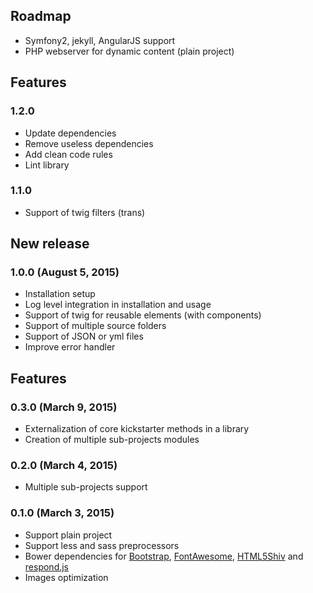 ## Roadmap

 * Symfony2, jekyll, AngularJS support
 * PHP webserver for dynamic content (plain project)

## Features

### 1.2.0

  * Update dependencies
  * Remove useless dependencies
  * Add clean code rules
  * Lint library

### 1.1.0

  * Support of twig filters (trans)

## New release

### 1.0.0 (August 5, 2015)

  * Installation setup
  * Log level integration in installation and usage
  * Support of twig for reusable elements (with components)
  * Support of multiple source folders
  * Support of JSON or yml files
  * Improve error handler

## Features

### 0.3.0 (March 9, 2015)

  * Externalization of core kickstarter methods in a library
  * Creation of multiple sub-projects modules

### 0.2.0 (March 4, 2015)

  * Multiple sub-projects support

### 0.1.0 (March 3, 2015)

 * Support plain project
 * Support less and sass preprocessors
 * Bower dependencies for [Bootstrap](http://getbootstrap.com/), [FontAwesome](fortawesome.github.io/Font-Awesome/icons/), [HTML5Shiv](https://github.com/aFarkas/html5shiv) and [respond.js](https://github.com/scottjehl/Respond)
 * Images optimization
